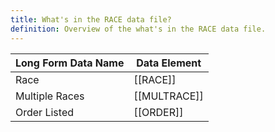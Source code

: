 ```yaml
---
title: What's in the RACE data file?
definition: Overview of the what's in the RACE data file.
---
```


| Long Form Data Name | Data Element |
| ------------------- | ------------ |
| Race                | [[RACE]]     |
| Multiple Races      | [[MULTRACE]] |
| Order Listed        | [[ORDER]]    |
